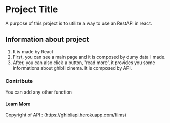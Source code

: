 # Project Title

A purpose of this project is to utilize a way to use an RestAPI in react.

## Information about project

1. It is made by React
2. First, you can see a main page and it is composed by dumy data I made.
3. After, you can also click a button, 'read more', it provides you some informations about ghibli cinema. It is composed by API.

### Contribute

You can add any other function

#### Learn More

Copyright of API : (https://ghibliapi.herokuapp.com/films)
